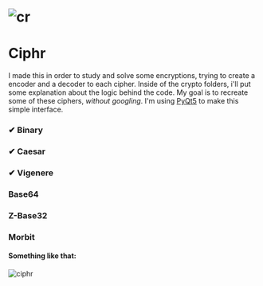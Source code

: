 # ![cr](https://user-images.githubusercontent.com/61850743/151684684-83fdaa65-e769-4f40-94e4-fb1f7e6e08ff.png) 
# Ciphr 


I made this in order to study and solve some encryptions, trying to create a encoder and a decoder to each cipher. Inside of the crypto folders, i'll put some explanation about the logic behind the code. My goal is to recreate some of these ciphers, _without googling_. I'm using [PyQt5](https://doc.qt.io/qtforpython/) to make this simple interface.

### ✔ Binary
### ✔ Caesar
### ✔ Vigenere
### Base64
### Z-Base32
### Morbit


#### Something like that:

![ciphr](https://user-images.githubusercontent.com/61850743/151684578-2534200b-c983-46b9-a38d-87f534a68ad6.png)
